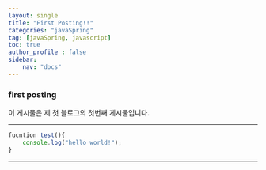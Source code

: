 ```yaml
---
layout: single
title: "First Posting!!"
categories: "javaSpring"
tag: [javaSpring, javascript]
toc: true
author_profile : false
sidebar:
    nav: "docs"
---
```


### first posting
이 게시물은 제 첫 블로그의 첫번째 게시물입니다.

---

```javascript
fucntion test(){
    console.log("hello world!");
}
```
---